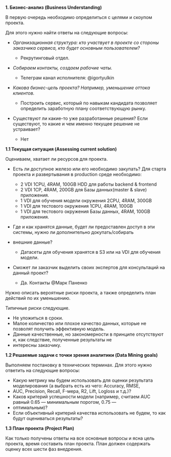 **1\. Бизнес-анализ (Business Understanding)**

В первую очередь необходимо определиться с целями и скоупом проекта.

Для этого нужно найти ответы на следующие вопросы:

- _Организационная структура: кто участвует в проекте со стороны заказчика сервиса, кто будет основным пользователем?_
  + Рекрутинговый отдел.

- _Собираем контакты, создаем рабочие чаты._
  + Телеграм канал исполнителя: @igortyulkin

- _Какова бизнес-цель проекта? Например, уменьшение оттока клиентов._
  + Построить сервис, который по навыкам кандидата позволяет определить заработную плану соответствующую рынку.

- Существуют ли какие-то уже разработанные решения? Если существуют, то какие и чем именно текущее решение не устраивает?
  + Нет

**1.1 Текущая ситуация (Assessing current solution)**

Оцениваем, хватает ли ресурсов для проекта.

- Есть ли доступное железо или его необходимо закупать?
Для старта проекта и развертывания в production среде необходимо:
  + 2 VDI 1CPU, 4RAM, 100GB HDD для работы backend & frontend
  + 2 VDI 1CP, 4RAM, 200GB для Базы данных(master & slave) приложения.
  + 1 VDI для обучения модели окружения 2CPU, 4RAM, 300GB 
  + 1 VDI для тестового окружения 1CPU, 4RAM, 100GB
  + 1 VDI для тестового окружения Базы данных, 4RAM, 100GB приложения.

- Где и как хранятся данные, будет ли предоставлен доступ в эти системы, нужно ли дополнительно докупать/собирать
- внешние данные?
  + Датасеты для обучения хранятся в S3 или на VDI для обучения модели.

- Сможет ли заказчик выделить своих экспертов для консультаций на данный проект?
  + Да. Контакты @Марк Паненко

Нужно описать вероятные риски проекта, а также определить план действий по их уменьшению.

Типичные риски следующие.
  - Не уложиться в сроки.
  - Малое количество или плохое качество данных, которые не позволят получить эффективную модель.
  - Данные качественные, но закономерности в принципе отсутствуют и, как следствие, полученные результаты не
  - интересны заказчику.

**1.2 Решаемые задачи с точки зрения аналитики (Data Mining goals)**

Выполняем постановку в технических терминах. Для этого нужно ответить на следующие вопросы:

- Какую метрику мы будем использовать для оценки результата моделирования (а выбрать есть из чего: Accuracy, RMSE,
- AUC, Precision, Recall, F-мера, R2, Lift, Logloss и т.д.)?
- Каков критерий успешности модели (например, считаем AUC равный 0.65 — минимальным порогом, 0.75 —
- оптимальным)?
- Если объективный критерий качества использовать не будем, то как будут оцениваться результаты?

**1.3 План проекта (Project Plan)**

Как только получены ответы на все основные вопросы и ясна цель проекта, время составить план проекта. План должен
содержать оценку всех шести фаз внедрения.
